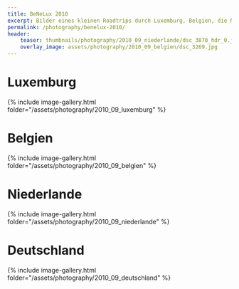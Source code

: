 ```yaml
---
title: BeNeLux 2010
excerpt: Bilder eines kleinen Roadtrips durch Luxemburg, Belgien, die Niederlande und Norddeutschland im September 2010.
permalink: /photography/benelux-2010/
header:
    teaser: thumbnails/photography/2010_09_niederlande/dsc_3870_hdr_0.jpg
    overlay_image: assets/photography/2010_09_belgien/dsc_3269.jpg
---
```


# Luxemburg
{% include image-gallery.html folder="/assets/photography/2010_09_luxemburg" %}

# Belgien
{% include image-gallery.html folder="/assets/photography/2010_09_belgien" %}

# Niederlande
{% include image-gallery.html folder="/assets/photography/2010_09_niederlande" %}

# Deutschland
{% include image-gallery.html folder="/assets/photography/2010_09_deutschland" %}
